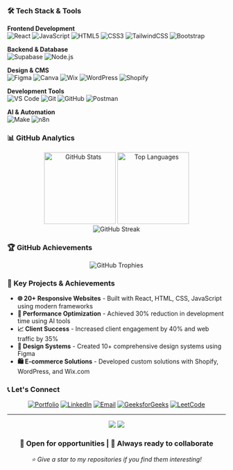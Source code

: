 
### 🛠️ Tech Stack & Tools

**Frontend Development**
<br>
![React](https://img.shields.io/badge/-React-61DAFB?style=for-the-badge&logo=react&logoColor=ffffff)
![JavaScript](https://img.shields.io/badge/-JavaScript-F7DF1E?style=for-the-badge&logo=javascript&logoColor=000000)
![HTML5](https://img.shields.io/badge/-HTML5-E34F26?style=for-the-badge&logo=html5&logoColor=ffffff)
![CSS3](https://img.shields.io/badge/-CSS3-1572B6?style=for-the-badge&logo=css3&logoColor=ffffff)
![TailwindCSS](https://img.shields.io/badge/-TailwindCSS-38B2AC?style=for-the-badge&logo=tailwind-css&logoColor=ffffff)
![Bootstrap](https://img.shields.io/badge/-Bootstrap-7952B3?style=for-the-badge&logo=bootstrap&logoColor=ffffff)

**Backend & Database**
<br>
![Supabase](https://img.shields.io/badge/-Supabase-3ECF8E?style=for-the-badge&logo=supabase&logoColor=ffffff)
![Node.js](https://img.shields.io/badge/-Node.js-339933?style=for-the-badge&logo=node.js&logoColor=ffffff)

**Design & CMS**
<br>
![Figma](https://img.shields.io/badge/-Figma-F24E1E?style=for-the-badge&logo=figma&logoColor=ffffff)
![Canva](https://img.shields.io/badge/-Canva-00C4CC?style=for-the-badge&logo=canva&logoColor=ffffff)
![Wix](https://img.shields.io/badge/-Wix-FAAD00?style=for-the-badge&logo=wix&logoColor=ffffff)
![WordPress](https://img.shields.io/badge/-WordPress-21759B?style=for-the-badge&logo=wordpress&logoColor=ffffff)
![Shopify](https://img.shields.io/badge/-Shopify-7AB55C?style=for-the-badge&logo=shopify&logoColor=ffffff)

**Development Tools**
<br>
![VS Code](https://img.shields.io/badge/-VS%20Code-007ACC?style=for-the-badge&logo=visual-studio-code&logoColor=ffffff)
![Git](https://img.shields.io/badge/-Git-F05032?style=for-the-badge&logo=git&logoColor=ffffff)
![GitHub](https://img.shields.io/badge/-GitHub-181717?style=for-the-badge&logo=github&logoColor=ffffff)
![Postman](https://img.shields.io/badge/-Postman-FF6C37?style=for-the-badge&logo=postman&logoColor=ffffff)

**AI & Automation**
<br>
![Make](https://img.shields.io/badge/-Make.com-6366F1?style=for-the-badge&logo=make&logoColor=ffffff)
![n8n](https://img.shields.io/badge/-n8n-EA4B71?style=for-the-badge&logo=n8n&logoColor=ffffff)

### 📊 GitHub Analytics

<div align="center">
  <img src="https://github-readme-stats.vercel.app/api?username=bipulgit&show_icons=true&theme=radical&include_all_commits=true&count_private=true" alt="GitHub Stats" height="165">
  <img src="https://github-readme-stats.vercel.app/api/top-langs/?username=bipulgit&layout=compact&theme=radical&langs_count=8" alt="Top Languages" height="165">
</div>

<div align="center">
  <img src="https://github-readme-streak-stats.herokuapp.com/?user=bipulgit&theme=radical&hide_border=false" alt="GitHub Streak"/>
</div>

### 🏆 GitHub Achievements
<div align="center">
  <img src="https://github-profile-trophy.vercel.app/?username=bipulgit&theme=radical&no-frame=false&no-bg=false&margin-w=4&column=7" alt="GitHub Trophies"/>
</div>

### 🎯 Key Projects & Achievements

- **🌐 20+ Responsive Websites** - Built with React, HTML, CSS, JavaScript using modern frameworks
- **🚀 Performance Optimization** - Achieved 30% reduction in development time using AI tools
- **📈 Client Success** - Increased client engagement by 40% and web traffic by 35%
- **🎨 Design Systems** - Created 10+ comprehensive design systems using Figma
- **🛍️ E-commerce Solutions** - Developed custom solutions with Shopify, WordPress, and Wix.com

### 📞 Let's Connect

<div align="center">
  
[![Portfolio](https://img.shields.io/badge/-Portfolio-FF5722?style=for-the-badge&logo=google-chrome&logoColor=white)](https://bipul-kumar-portfolio.netlify.app/)
[![LinkedIn](https://img.shields.io/badge/-LinkedIn-0077B5?style=for-the-badge&logo=linkedin&logoColor=white)](https://www.linkedin.com/in/bipul-bce568/)
[![Email](https://img.shields.io/badge/-Email-D14836?style=for-the-badge&logo=gmail&logoColor=white)](mailto:bipulkmr51@gmail.com)
[![GeeksforGeeks](https://img.shields.io/badge/-GeeksforGeeks-0F9D58?style=for-the-badge&logo=geeksforgeeks&logoColor=white)](https://auth.geeksforgeeks.org/user/bipulkr)
[![LeetCode](https://img.shields.io/badge/-LeetCode-FFA116?style=for-the-badge&logo=leetcode&logoColor=white)](https://leetcode.com/BipulKumar51/)

</div>

---

<div align="center">
  <img src="https://komarev.com/ghpvc/?username=bipulgit&color=blueviolet&style=flat-square&label=Profile+Views"/>
  <img src="https://img.shields.io/github/followers/bipulgit.svg?style=social&label=Follow&maxAge=2592000"/>
</div>

<div align="center">
  <h3>💼 Open for opportunities | 🤝 Always ready to collaborate</h3>
  <p><em>⭐ Give a star to my repositories if you find them interesting!</em></p>
</div>
